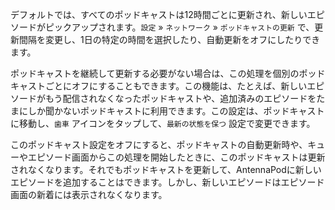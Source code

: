 デフォルトでは、すべてのポッドキャストは12時間ごとに更新され、新しいエピソードがピックアップされます。`設定` » `ネットワーク` » `ポッドキャストの更新` で、更新間隔を変更し、1日の特定の時間を選択したり、自動更新をオフにしたりできます。

ポッドキャストを継続して更新する必要がない場合は、この処理を個別のポッドキャストごとにオフにすることもできます。この機能は、たとえば、新しいエピソードがもう配信されなくなったポッドキャストや、追加済みのエピソードをたまにしか聞かないポッドキャストに利用できます。この設定は、ポッドキャストに移動し、`歯車` アイコンをタップして、`最新の状態を保つ` 設定で変更できます。

このポッドキャスト設定をオフにすると、ポッドキャストの自動更新時や、キューやエピソード画面からこの処理を開始したときに、このポッドキャストは更新されなくなります。それでもポッドキャストを更新して、AntennaPodに新しいエピソードを追加することはできます。しかし、新しいエピソードはエピソード画面の新着には表示されなくなります。

